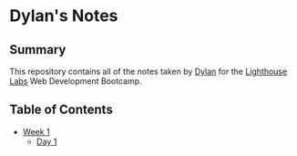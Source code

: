 # Dylan's Notes

## Summary

This repository contains all of the notes taken by [Dylan](https://github.com/dleard) for the [Lighthouse Labs](https://lighthouselabs.ca) Web Development Bootcamp.

## Table of Contents

* [Week 1](/Week_1)
    * [Day 1](/Week_1/Day_1)